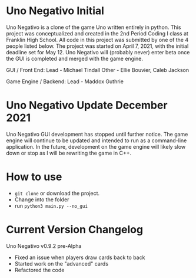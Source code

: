 # Uno Negativo Initial
Uno Negativo is a clone of the game Uno written entirely in python. This project was conceptualized and created in the 2nd Period Coding I class at Franklin High School. All code in this project was submitted by one of the 4 people listed below. The project was started on April 7, 2021, with the initial deadline set for May 12. Uno Negativo will (probably never) enter beta once the GUI is completed and merged with the game engine.

GUI / Front End:
 Lead - Michael Tindall
 Other - Ellie Bouvier, Caleb Jackson

Game Engine / Backend:
 Lead - Maddox Guthrie

# Uno Negativo Update December 2021
Uno Negativo GUI development has stopped until further notice. The game engine will continue to be updated and intended to run as a command-line application. In the future, development on the game engine will likely slow down or stop as I will be rewriting the game in C++.

# How to use
- `git clone` or download the project.
- Change into the folder
- run `python3 main.py --no_gui`

# Current Version Changelog
Uno Negativo v0.9.2 pre-Alpha
- Fixed an issue when players draw cards back to back
- Started work on the "advanced" cards
- Refactored the code

